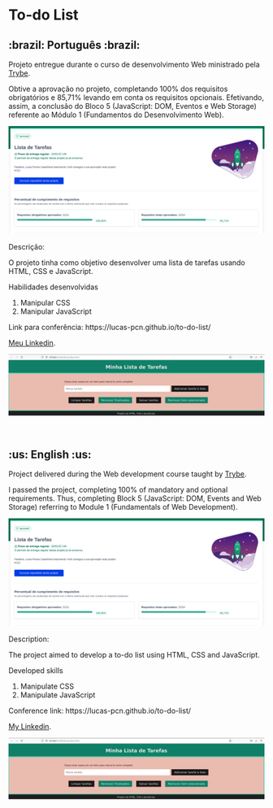 # To-do List

<h2>:brazil: Português :brazil:</h2>

<p>Projeto entregue durante o curso de desenvolvimento Web ministrado pela <a href="https://www.betrybe.com" targe="_blank" rel="nofollow">Trybe</a>.</p>

<p>Obtive a aprovação no projeto, completando 100% dos requisitos obrigatórios e 85,71% levando em conta os requisitos opcionais. Efetivando, assim, a conclusão do Bloco 5 (JavaScript: DOM, Eventos e Web Storage) referente ao Módulo 1 (Fundamentos do Desenvolvimento Web).</p>

![Minha nota no projeto](./toDoList.png)

<p>Descrição:</p>

<p>O projeto tinha como objetivo desenvolver uma lista de tarefas usando HTML, CSS e JavaScript.</p>

<p>Habilidades desenvolvidas</p>
<ol>
<li>Manipular CSS</li>
<li>Manipular JavaScript</li>
</ol>

<p>Link para conferência: https://lucas-pcn.github.io/to-do-list/</p>

<p><a href="https://www.linkedin.com/in/lucas-pereira-castanheira-nascimento-238355190/" targe="_blank" rel="nofollow">Meu Linkedin</a>.</p>

![Imagem do site](./previaSite.png)

<br>

<h2>:us: English :us:</h2>

<p>Project delivered during the Web development course taught by <a href="https://www.betrybe.com" targe="_blank" rel="nofollow">Trybe</a>.</p>

<p>I passed the project, completing 100% of mandatory and optional requirements. Thus, completing Block 5 (JavaScript: DOM, Events and Web Storage) referring to Module 1 (Fundamentals of Web Development).</p>

![My grade](./toDoList.png)

<p>Description:</p>

<p>The project aimed to develop a to-do list using HTML, CSS and JavaScript.</p>

<p>Developed skills</p>
<ol>
<li>Manipulate CSS</li>
<li>Manipulate JavaScript</li>
</ol>

<p>Conference link: https://lucas-pcn.github.io/to-do-list/</p>

<p><a href="https://www.linkedin.com/in/lucas-pereira-castanheira-nascimento-238355190/" targe="_blank" rel="nofollow">My Linkedin</a>.</p>

![Imagem do site](./previaSite.png)

